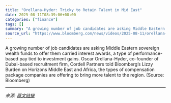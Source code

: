 ```yaml
---
title: "Orellana-Hyder: Tricky to Retain Talent in Mid East"
date: 2025-08-11T08:39:06+08:00
categories: ["finance"]
tags: []
summary: "A growing number of job candidates are asking Middle Eastern sovereign wealth funds to offer them carried interest awards, a type of performance-based pay tied to investment gains. Oscar Orellana-Hyde"
source_url: "https://www.bloomberg.com/news/videos/2025-08-11/orellana-hyder-tricky-to-retain-talent-in-mid-east-video"
---
```


A growing number of job candidates are asking Middle Eastern sovereign wealth funds to offer them carried interest awards, a type of performance-based pay tied to investment gains. Oscar Orellana-Hyder, co-founder of Dubai-based recruitment firm, Cordell Partners told Bloomberg’s Lizzy Burden on Horizons Middle East and Africa, the types of compensation package companies are offering to bring more talent to the region. (Source: Bloomberg)

---

*来源: [原文链接](https://www.bloomberg.com/news/videos/2025-08-11/orellana-hyder-tricky-to-retain-talent-in-mid-east-video)*
